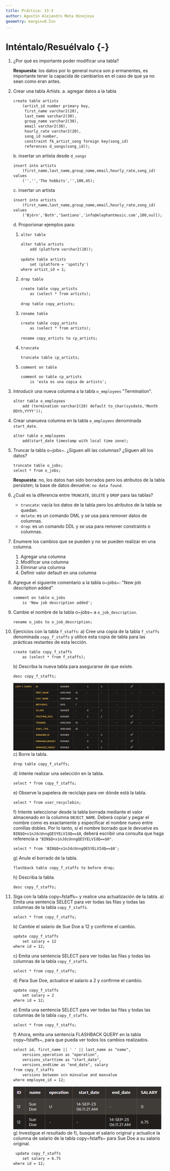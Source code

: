 ```yaml
---
title: Práctica: 13-3
author: Agustín Alejandro Mota Hinojosa
geometry: margin=0.5in
...
```


# Inténtalo/Resuélvalo {-}

1.  ¿Por qué es importante poder modificar una tabla?

    **Respuesta**: los datos por lo general nunca son p ermanentes, es
    importante tener la capacida de cambiarlos en el caso de que ya no
    sean como eran antes.

2.  Crear una tabla Artists. a. agregar datos a la tabla

    ``` {.sql}
    create table artists
        (artist_id number primary key,
         first_name varchar2(20),
         last_name varchar2(30),
         group_name varchar2(30),
         email varchar2(30),
         hourly_rate varchar2(20),
         song_id number,
         constraint fk_artist_song foreign key(song_id)
         references d_songs(song_id));
    ```

    b\. insertar un artista desde `d_songs`

    ``` {.sql}
    insert into artists
        (first_name,last_name,group_name,email,hourly_rate,song_id)
    values
        ('','','The hobbits','',100,45);
    ```

    c\. insertar un artista

    ``` {.sql}
    insert into artists
        (first_name,last_name,group_name,email,hourly_rate,song_id)
    values
        ('Björn','Both','Santiano','info@elephantmusic.com',100,null);
    ```

    d\. Proporionar ejemplos para:

    1.  `alter table`

        ``` {.sql}
        alter table artists
            add (platform varchar2(10));

        update table artists
            set (platform = 'spotify')
        where artist_id = 1;
        ```

    2.  `drop table`

        ``` {.sql}
        create table copy_artists
            as (select * from artists);

        drop table copy_artists;
        ```

    3.  `rename table`

        ``` {.sql}
        create table copy_artists
            as (select * from artists);

        rename copy_artists to cp_artists;
        ```

    4.  `truncate`

        ``` {.sql}
        truncate table cp_artists;
        ```

    5.  `comment on table`

        ``` {.sql}
        comment on table cp_artists
            is 'esta es una copia de artists';
        ```

3.  Introducir una nueva columna a la tabla `o_employees`
    \"Termination\".

    ``` {.sql}
    alter table o_employees
        add (termination varchar2(20) default to_char(sysdate,'Month DDth,YYYY'));
    ```

4.  Crear unanueva columna en la tabla `o_employees` denominada
    `start_date`.

    ``` {.sql}
    alter table o_employees
        add(start_date timestamp with local time zone);
    ```

5.  Truncar la tabla o~jobs~. ¿Siguen allí las columnas? ¿Siguen allí
    los datos?

    ``` {.sql}
    truncate table o_jobs;
    select * from o_jobs;
    ```

    **Respuesta**: no, los datos han sido borrados pero los atributos de
    la tabla persisten; la base de datos devuelve: `no data found`.

6.  ¿Cuál es la diferencia entre `TRUNCATE`, `DELETE` y `DROP` para las
    tablas?

    -   `truncate`: vacía los datos de la tabla pero los atributos de la
        tabla se quedan.
    -   `delete`: es un comando DML y se usa para remover datos de
        columnas.
    -   `drop`: es un comando DDL y se usa para remover constraints o
        columnas.

7.  Enumere los cambios que se pueden y no se pueden realizar en una
    columna.

    1.  Agregar una columna
    2.  Modificar una columna
    3.  Eliminar una columna
    4.  Definir valor default en una columna

8.  Agregue el siguiente comentario a la tabla o~jobs~: \"New job
    description added\"

    ``` {.sql}
    comment on table o_jobs
        is 'New job description added';
    ```

9.  Cambie el nombre de la tabla o~jobs~ a `o_job_description`.

    ``` {.sql}
    rename o_jobs to o_job_description;
    ```

10. Ejercicios con la tabla `f_staffs`: a) Cree una copia de la tabla
    `f_staffs` denominada `copy_f_staffs` y utilice esta copia de tabla
    para las prácticas restantes de esta lección.

    ``` {.sql}
    create table copy_f_staffs
        as (select * from f_staffs);
    ```

    b\) Describa la nueva tabla para asegurarse de que existe.

    ``` {.sql}
    desc copy_f_staffs;
    ```

    ![](./resources/desc_copy_f_staffs.png) c) Borre la tabla.

    ``` {.sql}
    drop table copy_f_staffs;
    ```

    d\) Intente realizar una selección en la tabla.

    ``` {.sql}
    select * from copy_f_staffs;
    ```

    e\) Observe la papelera de reciclaje para ver dónde está la tabla.

    ``` {.sql}
    select * from user_recyclebin;
    ```

    f\) Intente seleccionar desde la tabla borrada mediante el valor
    almacenado en la columna `OBJECT_NAME`. Deberá copiar y pegar el
    nombre como es exactamente y especificar el nombre nuevo entre
    comillas dobles. Por lo tanto, si el nombre borrado que le devuelve
    es `BIN$Q+x1nJdcUnngQESYELVIdQ==$0`, deberá escribir una consulta
    que haga referencia a `"BIN$Q+x1nJdcUnngQESYELVIdQ==$0"`.

    ``` {.sql}
    select * from 'BIN$Q+x1nJdcUnngQESYELVIdQ==$0';
    ```

    g\) Anule el borrado de la tabla.

    ``` {.sql}
    flashback table copy_f_staffs to before drop;
    ```

    h\) Describa la tabla.

    ``` {.sql}
    desc copy_f_staffs;
    ```

11. Siga con la tabla copy~fstaffs~ y realice una actualización de la
    tabla. a) Emita una sentencia SELECT para ver todas las filas y
    todas las columnas de la tabla `copy_f_staffs`.

    ``` {.sql}
    select * from copy_f_staffs;
    ```

    b\) Cambie el salario de Sue Doe a 12 y confirme el cambio.

    ``` {.sql}
    update copy_f_staffs
        set salary = 12
    where id = 12;
    ```

    c\) Emita una sentencia SELECT para ver todas las filas y todas las
    columnas de la tabla `copy_f_staffs`.

    ``` {.sql}
    select * from copy_f_staffs;
    ```

    d\) Para Sue Doe, actualice el salario a 2 y confirme el cambio.

    ``` {.sql}
    update copy_f_staffs
        set salary = 2
    where id = 12;
    ```

    e\) Emita una sentencia SELECT para ver todas las filas y todas las
    columnas de la tabla `copy_f_staffs`.

    ``` {.sql}
    select * from copy_f_staffs;
    ```

    f\) Ahora, emita una sentencia FLASHBACK QUERY en la tabla
    copy~fstaffs~, para que pueda ver todos los cambios realizados.

    ``` {.sql}
    select id, first_name || ' ' || last_name as "name",
        versions_operation as "operation",
        versions_starttime as "start_date",
        versions_endtime as "end_date", salary
    from copy_f_staffs
        versions between scn minvalue and maxvalue
    where employee_id = 12;
    ```

    ![](./resources/select_copy_f_staffs.png) g) Investigue el resultado
    de f), busque el salario original y actualice la columna de salario
    de la tabla copy~fstaffs~ para Sue Doe a su salario original.

    ``` {.sql}
     update copy_f_staffs
        set salary = 6.75
    where id = 12;
    ```
